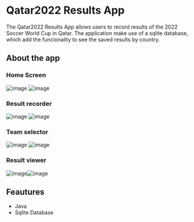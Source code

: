# Qatar2022 Results App
The Qatar2022 Results App allows users to record results of the 2022 Soccer World Cup in Qatar. 
The application make use of a sqlite database, which add the funcionality to see the saved results by country.

## About the app

### Home Screen

![image](https://user-images.githubusercontent.com/94985283/211499472-a1f77bf5-92c4-4f5b-b780-395b82d287f8.png)
![image](https://user-images.githubusercontent.com/94985283/211500420-1787f0e1-1a64-4533-83fb-bdf0c4932ad8.png)

### Result recorder 

![image](https://user-images.githubusercontent.com/94985283/211503454-8c486f83-f275-4dc0-9c85-ea76337f4a77.png)
![image](https://user-images.githubusercontent.com/94985283/211503757-bf5e4a49-f5ef-48df-9f3e-80533b7d9bc3.png)

### Team selector

![image](https://user-images.githubusercontent.com/94985283/211503867-f4d2d211-07f3-40c8-a813-688c431d7ede.png)
![image](https://user-images.githubusercontent.com/94985283/211503954-033f16ec-306f-45ec-a0b1-4593cf76cf5e.png)

### Result viewer

![image](https://user-images.githubusercontent.com/94985283/211505758-89fe4f37-3fd9-4cc3-8443-d05bb2ca6084.png)![image](https://user-images.githubusercontent.com/94985283/211505820-3613753a-26c8-4ccf-9df9-1844134d5667.png)

## Feautures
- Java
- Sqlite Database


